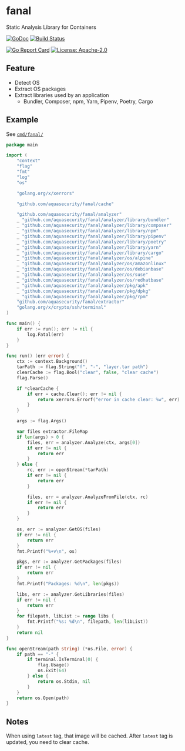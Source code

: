 # fanal
Static Analysis Library for Containers

[![GoDoc](https://godoc.org/github.com/aquasecurity/fanal?status.svg)](https://godoc.org/github.com/aquasecurity/fanal)
[![Build Status](https://travis-ci.org/aquasecurity/fanal.svg?branch=master)](https://travis-ci.org/aquasecurity/fanal)
<!-- [![Coverage Status](https://coveralls.io/repos/github/aquasecurity/fanal/badge.svg?branch=master)](https://coveralls.io/github/aquasecurity/fanal?branch=master) -->
[![Go Report Card](https://goreportcard.com/badge/github.com/aquasecurity/fanal)](https://goreportcard.com/report/github.com/aquasecurity/fanal)
[![License: Apache-2.0](https://img.shields.io/badge/License-Apache%202.0-blue.svg)](https://github.com/aquasecurity/fanal/blob/master/LICENSE)

## Feature
- Detect OS
- Extract OS packages
- Extract libraries used by an application
  - Bundler, Composer, npm, Yarn, Pipenv, Poetry, Cargo

## Example
See [`cmd/fanal/`](cmd/fanal)

```go
package main

import (
	"context"
	"flag"
	"fmt"
	"log"
	"os"

	"golang.org/x/xerrors"

	"github.com/aquasecurity/fanal/cache"

	"github.com/aquasecurity/fanal/analyzer"
	_ "github.com/aquasecurity/fanal/analyzer/library/bundler"
	_ "github.com/aquasecurity/fanal/analyzer/library/composer"
	_ "github.com/aquasecurity/fanal/analyzer/library/npm"
	_ "github.com/aquasecurity/fanal/analyzer/library/pipenv"
	_ "github.com/aquasecurity/fanal/analyzer/library/poetry"
	_ "github.com/aquasecurity/fanal/analyzer/library/yarn"
	_ "github.com/aquasecurity/fanal/analyzer/library/cargo"
	_ "github.com/aquasecurity/fanal/analyzer/os/alpine"
	_ "github.com/aquasecurity/fanal/analyzer/os/amazonlinux"
	_ "github.com/aquasecurity/fanal/analyzer/os/debianbase"
	_ "github.com/aquasecurity/fanal/analyzer/os/suse"
	_ "github.com/aquasecurity/fanal/analyzer/os/redhatbase"
	_ "github.com/aquasecurity/fanal/analyzer/pkg/apk"
	_ "github.com/aquasecurity/fanal/analyzer/pkg/dpkg"
	_ "github.com/aquasecurity/fanal/analyzer/pkg/rpm"
	"github.com/aquasecurity/fanal/extractor"
	"golang.org/x/crypto/ssh/terminal"
)

func main() {
	if err := run(); err != nil {
		log.Fatal(err)
	}
}

func run() (err error) {
	ctx := context.Background()
	tarPath := flag.String("f", "-", "layer.tar path")
	clearCache := flag.Bool("clear", false, "clear cache")
	flag.Parse()

	if *clearCache {
		if err = cache.Clear(); err != nil {
			return xerrors.Errorf("error in cache clear: %w", err)
		}
	}

	args := flag.Args()

	var files extractor.FileMap
	if len(args) > 0 {
		files, err = analyzer.Analyze(ctx, args[0])
		if err != nil {
			return err
		}
	} else {
		rc, err := openStream(*tarPath)
		if err != nil {
			return err
		}

		files, err = analyzer.AnalyzeFromFile(ctx, rc)
		if err != nil {
			return err
		}
	}

	os, err := analyzer.GetOS(files)
	if err != nil {
		return err
	}
	fmt.Printf("%+v\n", os)

	pkgs, err := analyzer.GetPackages(files)
	if err != nil {
		return err
	}
	fmt.Printf("Packages: %d\n", len(pkgs))

	libs, err := analyzer.GetLibraries(files)
	if err != nil {
		return err
	}
	for filepath, libList := range libs {
		fmt.Printf("%s: %d\n", filepath, len(libList))
	}
	return nil
}

func openStream(path string) (*os.File, error) {
	if path == "-" {
		if terminal.IsTerminal(0) {
			flag.Usage()
			os.Exit(64)
		} else {
			return os.Stdin, nil
		}
	}
	return os.Open(path)
}

```


## Notes
When using `latest` tag, that image will be cached. After `latest` tag is updated, you need to clear cache.




